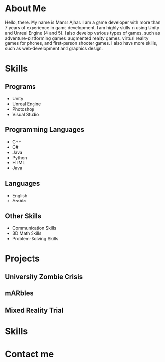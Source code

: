 <h1>About Me</h1>
Hello, there. My name is Manar Ajhar. I am a game developer with more than 7 years of experience in game development. I am highly skills in using Unity and Unreal Engine (4 and 5). I also develop various types of games, such as adventure-platforming games, augmented reality games, virtual reality games for phones, and first-person shooter games. I also have more skills, such as web-development and graphics design.

<h1>Skills</h1>

<h2>Programs</h2>
<ul>
<li>Unity</li>
<li>Unreal Engine</li>
<li>Photoshop</li>
<li>Visual Studio</li>
</ul>

<h2>Programming Languages</h2>
<ul>
<li>C++</li>
<li>C#</li>
<li>Java</li>
<li>Python</li>
<li>HTML</li>
<li>Java</li>
</ul>


<h2>Languages</h2>
<ul>
<li>English</li>
<li>Arabic</li>
</ul>

<h2>Other Skills</h2>

<ul>
<li>Communication Skills</li>
<li>3D Math Skills</li>
<li>Problem-Solving Skills</li>
</ul>

# Projects
## University Zombie Crisis

## mARbles

## Mixed Reality Trial

# Skills

# Contact me
